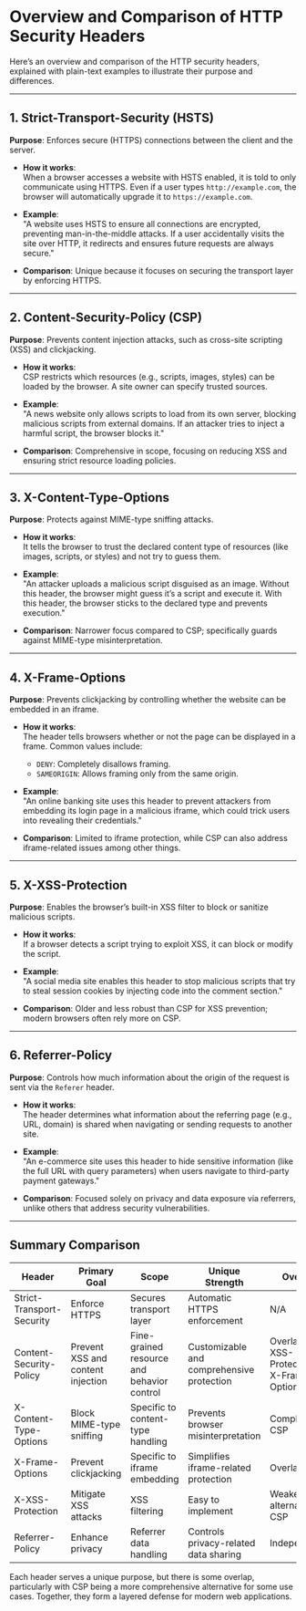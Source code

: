 # Overview and Comparison of HTTP Security Headers

Here’s an overview and comparison of the HTTP security headers, explained with plain-text examples to illustrate their purpose and differences.

---

## **1. Strict-Transport-Security (HSTS)**
**Purpose**: Enforces secure (HTTPS) connections between the client and the server.

- **How it works**:  
  When a browser accesses a website with HSTS enabled, it is told to only communicate using HTTPS. Even if a user types `http://example.com`, the browser will automatically upgrade it to `https://example.com`.

- **Example**:  
  "A website uses HSTS to ensure all connections are encrypted, preventing man-in-the-middle attacks. If a user accidentally visits the site over HTTP, it redirects and ensures future requests are always secure."

- **Comparison**: Unique because it focuses on securing the transport layer by enforcing HTTPS.

---

## **2. Content-Security-Policy (CSP)**
**Purpose**: Prevents content injection attacks, such as cross-site scripting (XSS) and clickjacking.

- **How it works**:  
  CSP restricts which resources (e.g., scripts, images, styles) can be loaded by the browser. A site owner can specify trusted sources.

- **Example**:  
  "A news website only allows scripts to load from its own server, blocking malicious scripts from external domains. If an attacker tries to inject a harmful script, the browser blocks it."

- **Comparison**: Comprehensive in scope, focusing on reducing XSS and ensuring strict resource loading policies.

---

## **3. X-Content-Type-Options**
**Purpose**: Protects against MIME-type sniffing attacks.

- **How it works**:  
  It tells the browser to trust the declared content type of resources (like images, scripts, or styles) and not try to guess them.

- **Example**:  
  "An attacker uploads a malicious script disguised as an image. Without this header, the browser might guess it’s a script and execute it. With this header, the browser sticks to the declared type and prevents execution."

- **Comparison**: Narrower focus compared to CSP; specifically guards against MIME-type misinterpretation.

---

## **4. X-Frame-Options**
**Purpose**: Prevents clickjacking by controlling whether the website can be embedded in an iframe.

- **How it works**:  
  The header tells browsers whether or not the page can be displayed in a frame. Common values include:
    - `DENY`: Completely disallows framing.
    - `SAMEORIGIN`: Allows framing only from the same origin.

- **Example**:  
  "An online banking site uses this header to prevent attackers from embedding its login page in a malicious iframe, which could trick users into revealing their credentials."

- **Comparison**: Limited to iframe protection, while CSP can also address iframe-related issues among other things.

---

## **5. X-XSS-Protection**
**Purpose**: Enables the browser’s built-in XSS filter to block or sanitize malicious scripts.

- **How it works**:  
  If a browser detects a script trying to exploit XSS, it can block or modify the script.

- **Example**:  
  "A social media site enables this header to stop malicious scripts that try to steal session cookies by injecting code into the comment section."

- **Comparison**: Older and less robust than CSP for XSS prevention; modern browsers often rely more on CSP.

---

## **6. Referrer-Policy**
**Purpose**: Controls how much information about the origin of the request is sent via the `Referer` header.

- **How it works**:  
  The header determines what information about the referring page (e.g., URL, domain) is shared when navigating or sending requests to another site.

- **Example**:  
  "An e-commerce site uses this header to hide sensitive information (like the full URL with query parameters) when users navigate to third-party payment gateways."

- **Comparison**: Focused solely on privacy and data exposure via referrers, unlike others that address security vulnerabilities.

---

## **Summary Comparison**

| **Header**                  | **Primary Goal**                     | **Scope**                                       | **Unique Strength**                          | **Overlap**                          |
|-----------------------------|--------------------------------------|-----------------------------------------------|---------------------------------------------|--------------------------------------|
| Strict-Transport-Security   | Enforce HTTPS                        | Secures transport layer                       | Automatic HTTPS enforcement                 | N/A                                  |
| Content-Security-Policy     | Prevent XSS and content injection    | Fine-grained resource and behavior control    | Customizable and comprehensive protection   | Overlaps X-XSS-Protection, X-Frame-Options |
| X-Content-Type-Options      | Block MIME-type sniffing             | Specific to content-type handling             | Prevents browser misinterpretation          | Complements CSP                      |
| X-Frame-Options             | Prevent clickjacking                 | Specific to iframe embedding                  | Simplifies iframe-related protection        | Overlaps CSP                         |
| X-XSS-Protection            | Mitigate XSS attacks                 | XSS filtering                                 | Easy to implement                           | Weaker alternative to CSP            |
| Referrer-Policy             | Enhance privacy                      | Referrer data handling                        | Controls privacy-related data sharing       | Independent                          |

Each header serves a unique purpose, but there is some overlap, particularly with CSP being a more comprehensive alternative for some use cases. Together, they form a layered defense for modern web applications.
